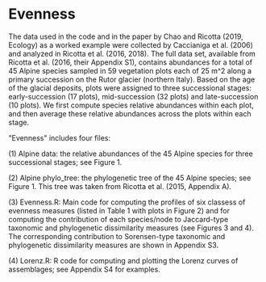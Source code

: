 # Evenness
The data used in the code and in the paper by Chao and Ricotta (2019, Ecology) as a worked example were collected by Caccianiga et al. (2006) and analyzed in Ricotta et al. (2016, 2018). The full data set, available from Ricotta et al. (2016, their Appendix S1), contains abundances for a total of 45 Alpine species sampled in 59 vegetation plots each of 25 m^2 along a primary succession on the Rutor glacier (northern Italy). Based on the age of the glacial deposits, plots were assigned to three successional stages: early-succession (17 plots), mid-succession (32 plots) and late-succession (10 plots). We first compute species relative abundances within each plot, and then average these relative abundances across the plots within each stage. 

"Evenness" includes four files:

(1) Alpine data: the relative abundances of the 45 Alpine species for three successional stages; see Figure 1.

(2) Alpine phylo_tree: the phylogenetic tree of the 45 Alpine species; see Figure 1. This tree was taken from Ricotta et al. (2015, Appendix A).

(3) Evenness.R: Main code for computing the profiles of six classess of evenness measures (listed in Table 1 with plots in Figure 2) and for computing the contribution of each species/node to Jaccard-type taxonomic and phylogenetic dissimilarity measures (see Figures 3 and 4). The corresponding contribution to Sorensen-type taxonomic and phylogenetic dissimilarity measures are shown in Appendix S3.

(4) Lorenz.R: R code for computing and plotting the Lorenz curves of assemblages; see Appendix S4 for examples. 
